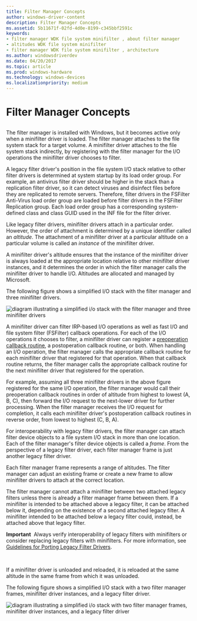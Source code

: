 ```yaml
---
title: Filter Manager Concepts
author: windows-driver-content
description: Filter Manager Concepts
ms.assetid: 5b11671f-02fd-4d0e-8199-c345bbf2591c
keywords:
- filter manager WDK file system minifilter , about filter manager
- altitudes WDK file system minifilter
- filter manager WDK file system minifilter , architecture
ms.author: windowsdriverdev
ms.date: 04/20/2017
ms.topic: article
ms.prod: windows-hardware
ms.technology: windows-devices
ms.localizationpriority: medium
---
```


# Filter Manager Concepts


## <span id="ddk_returning_status_from_a_minifilter_driverentry_routine_if"></span><span id="DDK_RETURNING_STATUS_FROM_A_MINIFILTER_DRIVERENTRY_ROUTINE_IF"></span>


The filter manager is installed with Windows, but it becomes active only when a minifilter driver is loaded. The filter manager attaches to the file system stack for a target volume. A minifilter driver attaches to the file system stack indirectly, by registering with the filter manager for the I/O operations the minifilter driver chooses to filter.

A legacy filter driver's position in the file system I/O stack relative to other filter drivers is determined at system startup by its load order group. For example, an antivirus filter driver should be higher in the stack than a replication filter driver, so it can detect viruses and disinfect files before they are replicated to remote servers. Therefore, filter drivers in the FSFilter Anti-Virus load order group are loaded before filter drivers in the FSFilter Replication group. Each load order group has a corresponding system-defined class and class GUID used in the INF file for the filter driver.

Like legacy filter drivers, minifilter drivers attach in a particular order. However, the order of attachment is determined by a unique identifier called an *altitude*. The attachment of a minifilter driver at a particular altitude on a particular volume is called an *instance* of the minifilter driver.

A minifilter driver's altitude ensures that the instance of the minifilter driver is always loaded at the appropriate location relative to other minifilter driver instances, and it determines the order in which the filter manager calls the minifilter driver to handle I/O. Altitudes are allocated and managed by Microsoft.

The following figure shows a simplified I/O stack with the filter manager and three minifilter drivers.

![diagram illustrating a simplified i/o stack with the filter manager and three minifilter drivers](images/filter-manager-architecture-1.gif)

A minifilter driver can filter IRP-based I/O operations as well as fast I/O and file system filter (FSFilter) callback operations. For each of the I/O operations it chooses to filter, a minifilter driver can register a [preoperation callback routine](writing-preoperation-and-postoperation-callback-routines.md), a postoperation callback routine, or both. When handling an I/O operation, the filter manager calls the appropriate callback routine for each minifilter driver that registered for that operation. When that callback routine returns, the filter manager calls the appropriate callback routine for the next minifilter driver that registered for the operation.

For example, assuming all three minifilter drivers in the above figure registered for the same I/O operation, the filter manager would call their preoperation callback routines in order of altitude from highest to lowest (A, B, C), then forward the I/O request to the next-lower driver for further processing. When the filter manager receives the I/O request for completion, it calls each minifilter driver's postoperation callback routines in reverse order, from lowest to highest (C, B, A).

For interoperability with legacy filter drivers, the filter manager can attach filter device objects to a file system I/O stack in more than one location. Each of the filter manager's filter device objects is called a *frame*. From the perspective of a legacy filter driver, each filter manager frame is just another legacy filter driver.

Each filter manager frame represents a range of altitudes. The filter manager can adjust an existing frame or create a new frame to allow minifilter drivers to attach at the correct location.

The filter manager cannot attach a minifilter between two attached legacy filters unless there is already a filter manager frame between them. If a minifilter is intended to be attached above a legacy filter, it can be attached below it, depending on the existence of a second attached legacy filter. A minifilter intended to be attached below a legacy filter could, instead, be attached above that legacy filter.

**Important**  Always verify interoperability of legacy filters with minifilters or consider replacing legacy filters with minifilters. For more information, see [Guidelines for Porting Legacy Filter Drivers](guidelines-for-porting-legacy-filter-drivers.md).

 

If a minifilter driver is unloaded and reloaded, it is reloaded at the same altitude in the same frame from which it was unloaded.

The following figure shows a simplified I/O stack with a two filter manager frames, minifilter driver instances, and a legacy filter driver.

![diagram illustrating a simplified i/o stack with two filter manager frames, minifilter driver instances, and a legacy filter driver](images/filter-manager-architecture-2.gif)

 

 




